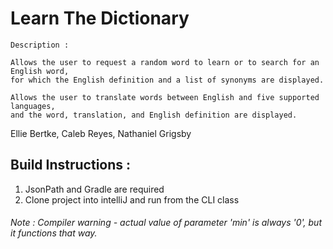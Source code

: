 # Learn The Dictionary 

    Description :

    Allows the user to request a random word to learn or to search for an English word,
    for which the English definition and a list of synonyms are displayed. 

    Allows the user to translate words between English and five supported languages, 
    and the word, translation, and English definition are displayed.

Ellie Bertke, Caleb Reyes, Nathaniel Grigsby

## Build Instructions :
  1. JsonPath and Gradle are required
  2. Clone project into intelliJ and run from the CLI class

###### Note : Compiler warning - actual value of parameter 'min' is always '0', but it functions that way.
        